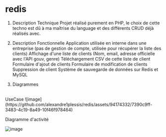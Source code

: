 # redis

1. Description Technique
  Projet réalisé purement en PHP, le choix de cette techno est dû à ma maîtrise du language et des différents CRUD déjà réalisés avec.

2. Description Fonctionnelle
   Application utilisée en interne dans une entreprise (pas de gestion de compte, utilisée pour récupérer la liste des clients)
   Affichage d'une liste de clients (Nom, email, adresse officielle avec l'API gouv, genre)
   Téléchargement CSV de cette liste de client
   Formulaire d'ajout de clients
   Formulaire de modification de clients
   Suppression de client
   Système de sauvegarde de données sur Redis et MySQL

3. Diagrammes
</br>
UseCase
![image](https://github.com/alexandre1plessis/redis/assets/94174332/7390c9ff-3483-4c19-8a49-10f46f978464)

</br>

Diagramme d'activité
</br>

![image](https://github.com/alexandre1plessis/redis/assets/94174332/9dd47268-da80-441e-8144-4517a410544e)


